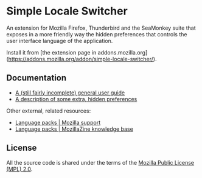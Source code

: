 Simple Locale Switcher
======================

An extension for Mozilla Firefox, Thunderbird and the SeaMonkey suite that exposes in a more friendly way the hidden preferences that controls the user interface language of the application.

Install it from [the extension page in addons.mozilla.org] (https://addons.mozilla.org/addon/simple-locale-switcher/).


Documentation
-------------

* [A (still fairly incomplete) general user guide](https://github.com/nohamelin/simple-locale-switcher/wiki/Simple-User-Guide)
* [A description of some extra, hidden preferences](https://github.com/nohamelin/simple-locale-switcher/wiki/Advanced-Hidden-Preferences)

Other external, related resources:

* [Language packs | Mozilla support](https://support.mozilla.org/kb/install-language-packs-get-more-languages)
* [Language packs | MozillaZine knowledge base](http://kb.mozillazine.org/Language_packs)


License
-------

All the source code is shared under the terms of the [Mozilla Public License (MPL) 2.0](http://www.mozilla.org/MPL/2.0/).
